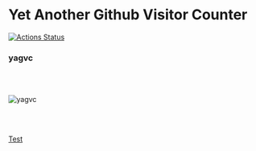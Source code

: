 

<h1>Yet Another Github Visitor Counter</h1>

[![Actions Status](https://github.com/pa-ulander/ghvc/workflows/CI/badge.svg)](https://github.com/pa-ulander/ghvc/actions)

<h3>yagvc</h3>

<br><br>

<img src="https://8eba-85-230-194-116.ngrok-free.app/?username=pa-ulander&color=green&style=for-the-badge&label=Views" alt="yagvc" />

<br><br>
 
<a href="https://8eba-85-230-194-116.ngrok-free.app/?username=pa-ulander&color=green&style=for-the-badge&label=Views">Test</a>


